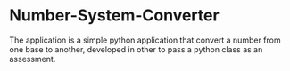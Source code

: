 Number-System-Converter
=======================

 The application is a simple python application that convert a number from one base to another, developed in other to pass a python class as an assessment.
